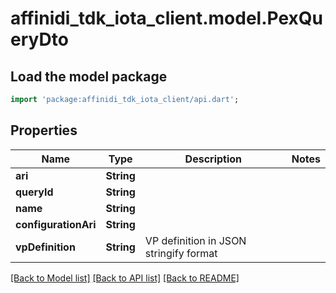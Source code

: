 # affinidi_tdk_iota_client.model.PexQueryDto

## Load the model package

```dart
import 'package:affinidi_tdk_iota_client/api.dart';
```

## Properties

| Name                 | Type       | Description                            | Notes |
| -------------------- | ---------- | -------------------------------------- | ----- |
| **ari**              | **String** |                                        |
| **queryId**          | **String** |                                        |
| **name**             | **String** |                                        |
| **configurationAri** | **String** |                                        |
| **vpDefinition**     | **String** | VP definition in JSON stringify format |

[[Back to Model list]](../README.md#documentation-for-models) [[Back to API list]](../README.md#documentation-for-api-endpoints) [[Back to README]](../README.md)
